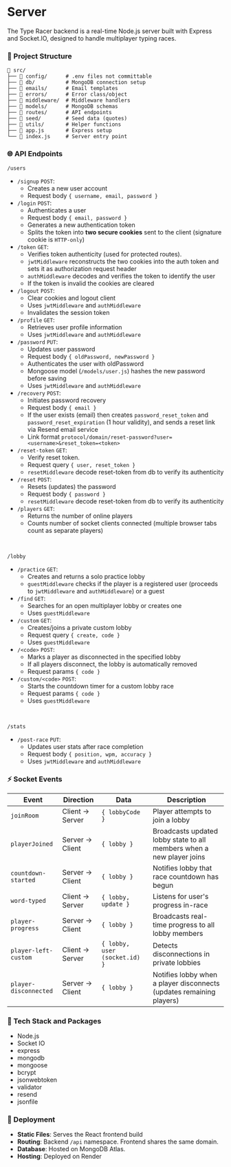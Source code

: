 # Server

The Type Racer backend is a real-time Node.js server built with Express and Socket.IO, designed to handle multiplayer typing races.

### 📁 Project Structure
```
📁 src/ 
├── 📂 config/      # .env files not committable
├── 📂 db/          # MongoDB connection setup
├── 📂 emails/      # Email templates
├── 📂 errors/      # Error class/object
├── 📂 middleware/  # Middleware handlers
├── 📂 models/      # MongoDB schemas
├── 📂 routes/      # API endpoints  
├── 📂 seed/        # Seed data (quotes)
├── 📂 utils/       # Helper functions
├── 📄 app.js       # Express setup  
└── 📄 index.js     # Server entry point 
```

### 🌐 API Endpoints

`/users`

- `/signup` `POST`:
    - Creates a new user account
    - Request body `{ username, email, password }`
- `/login` `POST`:
    - Authenticates a user
    - Request body `{ email, password }`
    - Generates a new authentication token
    - Splits the token into **two secure cookies** sent to the client (signature cookie is `HTTP-only`)
- `/token` `GET`:
    - Verifies token authenticity (used for protected routes).
    - `jwtMiddleware` reconstructs the two cookies into the auth token and sets it as authorization request header
    - `authMiddleware` decodes and verifies the token to identify the user
    - If the token is invalid the cookies are cleared
- `/logout` `POST`: 
    - Clear cookies and logout client
    - Uses `jwtMiddleware` and `authMiddleware`
    - Invalidates the session token
- `/profile` `GET`: 
    - Retrieves user profile information
    - Uses `jwtMiddleware` and `authMiddleware`
- `/password` `PUT`: 
    - Updates user password 
    - Request body `{ oldPassword, newPassword }`
    - Authenticates the user with oldPassword
    - Mongoose model (`/models/user.js`) hashes the new password before saving
    - Uses `jwtMiddleware` and `authMiddleware`
- `/recovery` `POST`:
    - Initiates password recovery
    - Request body `{ email }`
    - If the user exists (email) then creates `password_reset_token` and `password_reset_expiration` (1 hour validity), and sends a reset link via Resend email service
    - Link format `protocol/domain/reset-password?user=<username>&reset_token=<token>` 
- `/reset-token` `GET`: 
    - Verify reset token.
    - Request query `{ user, reset_token }`
    - `resetMiddleware` decode reset-token from db to verify its authenticity
- `/reset` `POST`: 
    - Resets (updates) the password
    - Request body `{ password }`
    - `resetMiddleware` decode reset-token from db to verify its authenticity
- `/players` `GET`: 
    - Returns the number of online players
    - Counts number of socket clients connected (multiple browser tabs count as separate players)

<br>

`/lobby`

- `/practice` `GET`:
    - Creates and returns a solo practice lobby
    - `guestMiddleware` checks if the player is a registered user (proceeds to `jwtMiddleware` and `authMiddleware`) or a guest
- `/find` `GET`:
    - Searches for an open multiplayer lobby or creates one
    - Uses `guestMiddleware` 
- `/custom` `GET`:
    - Creates/joins a private custom lobby
    - Request query `{ create, code }` 
    - Uses `guestMiddleware`
- `/<code>` `POST`:
    - Marks a player as disconnected in the specified lobby
    - If all players disconnect, the lobby is automatically removed
    - Request params `{ code }` 
- `/custom/<code>` `POST`:
    - Starts the countdown timer for a custom lobby race
    - Request params `{ code }` 
    - Uses `guestMiddleware` 

<br>

`/stats`

- `/post-race` `PUT`:
    - Updates user stats after race completion
    - Request body `{ position, wpm, accuracy }`
    - Uses `jwtMiddleware` and `authMiddleware`

### ⚡ Socket Events
| Event                 | Direction        | Data                          | Description                                                           |
|-----------------------|------------------|-------------------------------|-----------------------------------------------------------------------|
| `joinRoom`            | Client -> Server | `{ lobbyCode }`               | Player attempts to join a lobby                                       |
| `playerJoined`        | Server -> Client | `{ lobby }`                   | Broadcasts updated lobby state to all members when a new player joins |
| `countdown-started`   | Server -> Client | `{ lobby }`                   | Notifies lobby that race countdown has begun                          |
| `word-typed`          | Client -> Server | `{ lobby, update }`           | Listens for user's progress in-race                                   |
| `player-progress`     | Server -> Client | `{ lobby }`                   | Broadcasts real-time progress to all lobby members                    |
| `player-left-custom`  | Client -> Server | `{ lobby, user (socket.id) }` | Detects disconnections in private lobbies                             |
| `player-disconnected` | Server -> Client | `{ lobby }`                   | Notifies lobby when a player disconnects (updates remaining players)  |

### 🔌 Tech Stack and Packages

- Node.js
- Socket IO
- express
- mongodb
- mongoose
- bcrypt
- jsonwebtoken
- validator
- resend
- jsonfile

### 🚀 Deployment

- **Static Files**: Serves the React frontend build
- **Routing**: Backend `/api` namespace. Frontend shares the same domain.
- **Database**: Hosted on MongoDB Atlas.
- **Hosting**: Deployed on Render